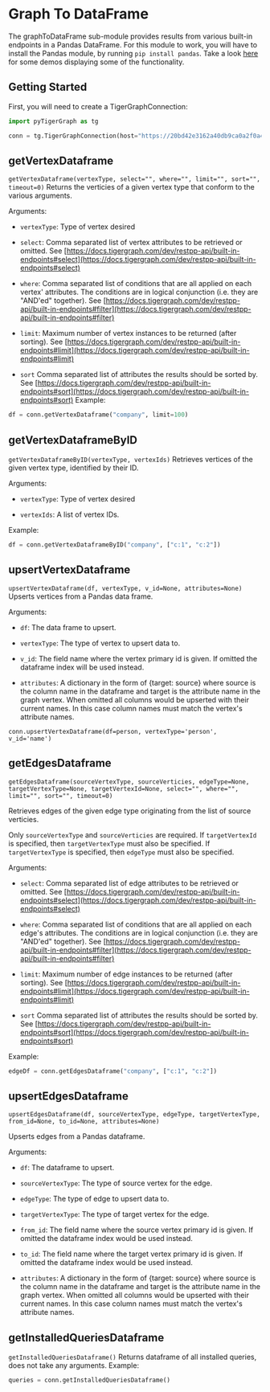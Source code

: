 # Graph To DataFrame
The graphToDataFrame sub-module provides results from various built-in endpoints in a Pandas DataFrame. For this module to work, you will have to install the Pandas module, by running ```pip install pandas```. Take a look [here](https://github.com/parkererickson/pyTigerGraph/blob/master/examples/dataFrameDemos.ipynb) for some demos displaying some of the functionality.

## Getting Started
First, you will need to create a TigerGraphConnection:
```python
import pyTigerGraph as tg 

conn = tg.TigerGraphConnection(host="https://20bd42e3162a40db9ca0a2f0a4352948.i.tgcloud.io", graphname="CrunchBasePre_2013", apiToken=token)

```

## getVertexDataframe
```getVertexDataframe(vertexType, select="", where="", limit="", sort="", timeout=0)```
Returns the verticies of a given vertex type that conform to the various arguments. 

Arguments:

- `vertexType`: Type of vertex desired

- `select`: Comma separated list of vertex attributes to be retrieved or omitted.
            See [https://docs.tigergraph.com/dev/restpp-api/built-in-endpoints#select](https://docs.tigergraph.com/dev/restpp-api/built-in-endpoints#select)

- `where`:  Comma separated list of conditions that are all applied on each vertex' attributes.
            The conditions are in logical conjunction (i.e. they are "AND'ed" together).
            See [https://docs.tigergraph.com/dev/restpp-api/built-in-endpoints#filter](https://docs.tigergraph.com/dev/restpp-api/built-in-endpoints#filter)

- `limit`:  Maximum number of vertex instances to be returned (after sorting).
            See [https://docs.tigergraph.com/dev/restpp-api/built-in-endpoints#limit](https://docs.tigergraph.com/dev/restpp-api/built-in-endpoints#limit)

- `sort`    Comma separated list of attributes the results should be sorted by.
            See [https://docs.tigergraph.com/dev/restpp-api/built-in-endpoints#sort](https://docs.tigergraph.com/dev/restpp-api/built-in-endpoints#sort)
Example:
```python
df = conn.getVertexDataframe("company", limit=100)
```

## getVertexDataframeByID
```getVertexDataframeByID(vertexType, vertexIds)```
Retrieves vertices of the given vertex type, identified by their ID.

Arguments:

- `vertexType`: Type of vertex desired

- `vertexIds`: A list of vertex IDs.

Example:
```python
df = conn.getVertexDataframeByID("company", ["c:1", "c:2"])
```

## upsertVertexDataframe
```upsertVertexDataframe(df, vertexType, v_id=None, attributes=None)```
Upserts vertices from a Pandas data frame. 

Arguments:
- `df`: The data frame to upsert.

- `vertexType`: The type of vertex to upsert data to.

- `v_id`: The field name where the vertex primary id is given. If omitted the dataframe index will be used instead.

- `attributes`: A dictionary in the form of {target: source} where source is the column name in the dataframe and target is the attribute name in the graph vertex. When omitted all columns would be upserted with their current names. In this case column names must match the vertex's attribute names.

```conn.upsertVertexDataframe(df=person, vertexType='person', v_id='name')```

## getEdgesDataframe
```getEdgesDataframe(sourceVertexType, sourceVerticies, edgeType=None, targetVertexType=None, targetVertexId=None, select="", where="", limit="", sort="", timeout=0)```

Retrieves edges of the given edge type originating from the list of source verticies.

Only `sourceVertexType` and `sourceVerticies` are required.
If `targetVertexId` is specified, then `targetVertexType` must also be specified.
If `targetVertexType` is specified, then `edgeType` must also be specified.

Arguments:

- `select`: Comma separated list of edge attributes to be retrieved or omitted.
            See [https://docs.tigergraph.com/dev/restpp-api/built-in-endpoints#select](https://docs.tigergraph.com/dev/restpp-api/built-in-endpoints#select)

- `where`:  Comma separated list of conditions that are all applied on each edge's attributes.
            The conditions are in logical conjunction (i.e. they are "AND'ed" together).
            See [https://docs.tigergraph.com/dev/restpp-api/built-in-endpoints#filter](https://docs.tigergraph.com/dev/restpp-api/built-in-endpoints#filter)

- `limit`:  Maximum number of edge instances to be returned (after sorting).
            See [https://docs.tigergraph.com/dev/restpp-api/built-in-endpoints#limit](https://docs.tigergraph.com/dev/restpp-api/built-in-endpoints#limit)

- `sort`    Comma separated list of attributes the results should be sorted by.
            See [https://docs.tigergraph.com/dev/restpp-api/built-in-endpoints#sort](https://docs.tigergraph.com/dev/restpp-api/built-in-endpoints#sort)

Example:
```python
edgeDf = conn.getEdgesDataframe("company", ["c:1", "c:2"])
```

## upsertEdgesDataframe
```upsertEdgesDataframe(df, sourceVertexType, edgeType, targetVertexType, from_id=None, to_id=None, attributes=None)```

Upserts edges from a Pandas dataframe. 

Arguments:

- `df`: The dataframe to upsert.

- `sourceVertexType`: The type of source vertex for the edge.

- `edgeType`: The type of edge to upsert data to.

- `targetVertexType`: The type of target vertex for the edge.

- `from_id`: The field name where the source vertex primary id is given. If omitted the dataframe index would be used instead. 

- `to_id`: The field name where the target vertex primary id is given. If omitted the dataframe index would be used instead. 

- `attributes`:  A dictionary in the form of {target: source} where source is the column name in the dataframe and target is the attribute name in the graph vertex. When omitted all columns would be upserted with their current names. In this case column names must match the vertex's attribute names.

## getInstalledQueriesDataframe
```getInstalledQueriesDataframe()```
Returns dataframe of all installed queries, does not take any arguments.
Example:
```python
queries = conn.getInstalledQueriesDataframe()
```
